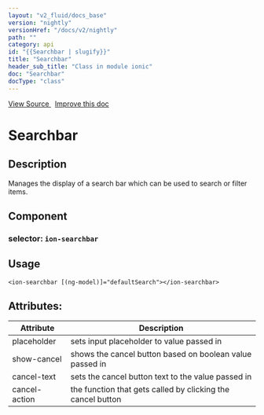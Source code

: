 ```yaml
---
layout: "v2_fluid/docs_base"
version: "nightly"
versionHref: "/docs/v2/nightly"
path: ""
category: api
id: "{{Searchbar | slugify}}"
title: "Searchbar"
header_sub_title: "Class in module ionic"
doc: "Searchbar"
docType: "class"
---
```





<div class="improve-docs">
  <a href='http://github.com/driftyco/ionic2/tree/master/ionic/components/searchbar/searchbar.ts#L5'>
    View Source
  </a>
  &nbsp;
  <a href='http://github.com/driftyco/ionic2/edit/master/ionic/components/searchbar/searchbar.ts#L5'>
    Improve this doc
  </a>

  <!-- TODO(drewrygh, perrygovier): render this block in the correct location, markup identical to component docs -->

</div>




<h1 class="api-title">


Searchbar






</h1>






<h2>Description</h2>

<p>Manages the display of a search bar which can be used to search or filter items.</p>


<h2>Component</h2>
<h3>selector: <code>ion-searchbar</code></h3>
<h2>Usage</h2>


<pre><code class="lang-html">&lt;ion-searchbar [(ng-model)]=&quot;defaultSearch&quot;&gt;&lt;/ion-searchbar&gt;
</code></pre>






<h2>Attributes:</h2>
<table class="table" style="margin:0;">
<thead>
<tr>
<th>Attribute</th>













<th>Description</th>
</tr>
</thead>
<tbody>

<tr>
<td>
placeholder
</td>



<td>
sets input placeholder to value passed in
</td>
</tr>

<tr>
<td>
show-cancel
</td>



<td>
shows the cancel button based on boolean value passed in
</td>
</tr>

<tr>
<td>
cancel-text
</td>



<td>
sets the cancel button text to the value passed in
</td>
</tr>

<tr>
<td>
cancel-action
</td>



<td>
the function that gets called by clicking the cancel button


</td>
</tr>

</tbody>
</table>
<!-- end content block -->


<!-- end body block -->


